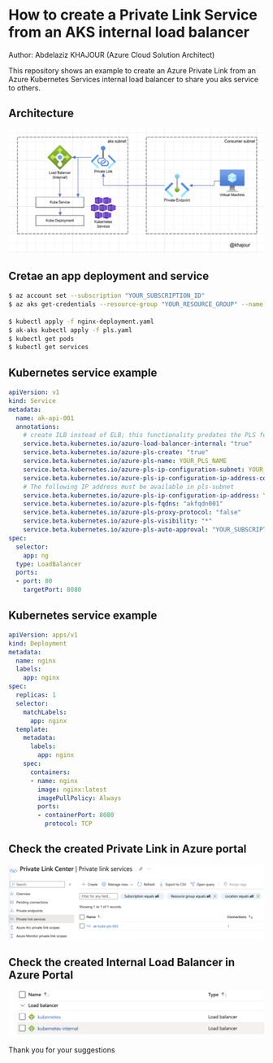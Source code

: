 # How to create a Private Link Service from an AKS internal load balancer
Author: Abdelaziz KHAJOUR 
(Azure Cloud Solution Architect)

This repository shows an example to create an Azure Private Link from an Azure Kubernetes Services internal load balancer to share you aks service to others.


## Architecture

![Azure Monitor](aks-private-link-architecture.png)

## Cretae an app deployment and service

```sh
$ az account set --subscription "YOUR_SUBSCRIPTION_ID"
$ az aks get-credentials --resource-group "YOUR_RESOURCE_GROUP" --name "YOUR_AKS_CLUSTER"

$ kubectl apply -f nginx-deployment.yaml  
$ ak-aks kubectl apply -f pls.yaml  
$ kubectl get pods  
$ kubectl get services

```  

## Kubernetes service example
```yaml
apiVersion: v1
kind: Service
metadata:
  name: ak-api-001
  annotations:
    # create ILB instead of ELB; this functionality predates the PLS functionality
    service.beta.kubernetes.io/azure-load-balancer-internal: "true"
    service.beta.kubernetes.io/azure-pls-create: "true"
    service.beta.kubernetes.io/azure-pls-name: YOUR_PLS_NAME
    service.beta.kubernetes.io/azure-pls-ip-configuration-subnet: YOUR_PLS_SUBNET_NAME
    service.beta.kubernetes.io/azure-pls-ip-configuration-ip-address-count: "1"
    # The following IP address must be available in pls-subnet
    service.beta.kubernetes.io/azure-pls-ip-configuration-ip-address: YOUR_PLS_IP_ADDRESS
    service.beta.kubernetes.io/azure-pls-fqdns: "akfqdn001"
    service.beta.kubernetes.io/azure-pls-proxy-protocol: "false"
    service.beta.kubernetes.io/azure-pls-visibility: "*"
    service.beta.kubernetes.io/azure-pls-auto-approval: "YOUR_SUBSCRIPTION_ID"
spec:
  selector:
    app: ng
  type: LoadBalancer
  ports:
  - port: 80
    targetPort: 8080

```

## Kubernetes service example

```yaml
apiVersion: apps/v1
kind: Deployment
metadata:
  name: nginx
  labels:
    app: nginx
spec:
  replicas: 1
  selector:
    matchLabels:
      app: nginx
  template:
    metadata:
      labels:
        app: nginx
    spec:
      containers:
      - name: nginx
        image: nginx:latest
        imagePullPolicy: Always
        ports:
        - containerPort: 8080
          protocol: TCP
```


## Check the created Private Link in Azure portal
![Azure Monitor](aks-pls-003.png)

## Check the created Internal Load Balancer in Azure Portal

![Azure Monitor](aks-ilb-003.png)

Thank you for your suggestions